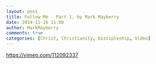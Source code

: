 ```yaml
---
layout: post
title: Follow Me - Part 1, by Mark Mayberry
date: 2014-11-16 11:00
author: MarkMayberry
comments: true
categories: [Christ, Christianity, Discipleship, Video]
---
```

https://vimeo.com/112092337
